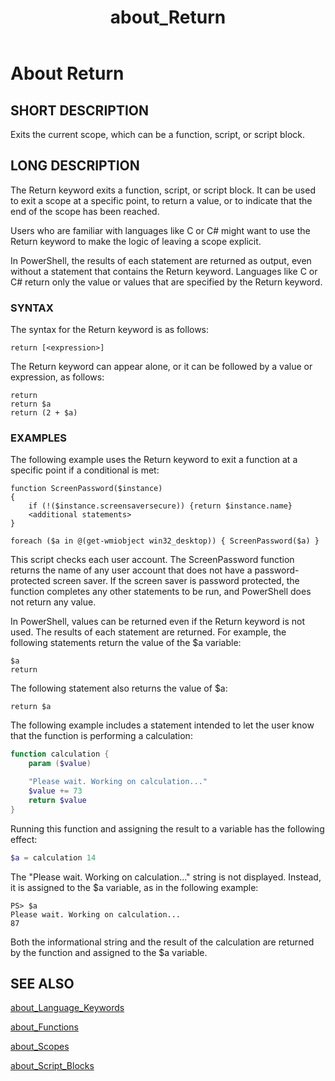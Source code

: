 ﻿---
ms.date:  01/03/2018
schema:  2.0.0
keywords:  powershell,cmdlet
title:  about_Return
---
# About Return

## SHORT DESCRIPTION

Exits the current scope, which can be a function, script, or script block.

## LONG DESCRIPTION

 The Return keyword exits a function, script, or script block. It can be used
 to exit a scope at a specific point, to return a value, or to indicate that
 the end of the scope has been reached.

Users who are familiar with languages like C or C\# might want to use the
Return keyword to make the logic of leaving a scope explicit.

In PowerShell, the results of each statement are returned as output,
even without a statement that contains the Return keyword. Languages like C or
C\# return only the value or values that are specified by the Return keyword.

### SYNTAX

The syntax for the Return keyword is as follows:

```
return [<expression>]
```

The Return keyword can appear alone, or it can be followed by a value or
expression, as follows:

```
return
return $a
return (2 + $a)
```


### EXAMPLES

The following example uses the Return keyword to exit a function at a specific
point if a conditional is met:

```
function ScreenPassword($instance)
{
    if (!($instance.screensaversecure)) {return $instance.name}
    <additional statements>
}

foreach ($a in @(get-wmiobject win32_desktop)) { ScreenPassword($a) }
```

This script checks each user account. The ScreenPassword function returns the
name of any user account that does not have a password-protected screen saver.
If the screen saver is password protected, the function completes any other
statements to be run, and PowerShell does not return any value.

In PowerShell, values can be returned even if the Return keyword is not used.
The results of each statement are returned. For example, the following
statements return the value of the \$a variable:

```
$a
return
```

The following statement also returns the value of $a:

```
return $a
```

The following example includes a statement intended to let the user know that
the function is performing a calculation:

```powershell
function calculation {
    param ($value)

    "Please wait. Working on calculation..."
    $value += 73
    return $value
}
```

Running this function and assigning the result to a variable has the following
effect:

```powershell
$a = calculation 14
```

The "Please wait. Working on calculation..." string is not displayed. Instead,
it is assigned to the $a variable, as in the following example:

```output
PS> $a
Please wait. Working on calculation...
87
```

Both the informational string and the result of the calculation are returned
by the function and assigned to the \$a variable.

## SEE ALSO

[about_Language_Keywords](about_Language_Keywords.md)

[about_Functions](about_Functions.md)

[about_Scopes](about_Scopes.md)

[about_Script_Blocks](about_Script_Blocks.md)